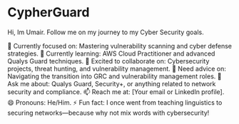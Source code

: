 # CypherGuard
Hi, Im Umair. Follow me on my journey to my Cyber Security goals.

🔭 Currently focused on: Mastering vulnerability scanning and cyber defense strategies.
🌱 Currently learning: AWS Cloud Practitioner and advanced Qualys Guard techniques.
👯 Excited to collaborate on: Cybersecurity projects, threat hunting, and vulnerability management.
🤔 Need advice on: Navigating the transition into GRC and vulnerability management roles.
💬 Ask me about: Qualys Guard, Security+, or anything related to network security and compliance.
📫 Reach me at: [Your email or LinkedIn profile].
😄 Pronouns: He/Him.
⚡ Fun fact: I once went from teaching linguistics to securing networks—because why not mix words with cybersecurity!
